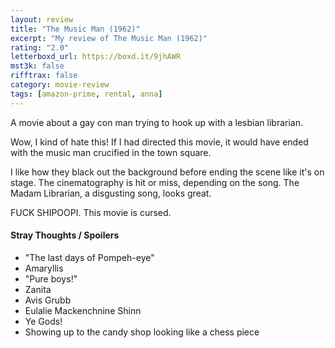 ```yaml
---
layout: review
title: "The Music Man (1962)"
excerpt: "My review of The Music Man (1962)"
rating: "2.0"
letterboxd_url: https://boxd.it/9jhAWR
mst3k: false
rifftrax: false
category: movie-review
tags: [amazon-prime, rental, anna]
---
```


A movie about a gay con man trying to hook up with a lesbian librarian.

Wow, I kind of hate this! If I had directed this movie, it would have ended with the music man crucified in the town square.

I like how they black out the background before ending the scene like it's on stage. The cinematography is hit or miss, depending on the song. The Madam Librarian, a disgusting song, looks great.

FUCK SHIPOOPI. This movie is cursed.

#### Stray Thoughts / Spoilers

- "The last days of Pompeh-eye"
- Amaryllis
- "Pure boys!"
- Zanita
- Avis Grubb
- Eulalie Mackenchnine Shinn
- Ye Gods!
- Showing up to the candy shop looking like a chess piece
